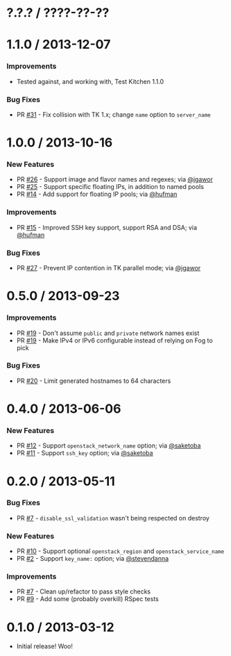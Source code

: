 # ?.?.? / ????-??-??

# 1.1.0 / 2013-12-07

### Improvements

* Tested against, and working with, Test Kitchen 1.1.0

### Bug Fixes

* PR [#31][] - Fix collision with TK 1.x; change `name` option to `server_name`

# 1.0.0 / 2013-10-16

### New Features

* PR [#26][] - Support image and flavor names and regexes; via [@jgawor][]
* PR [#25][] - Support specific floating IPs, in addition to named pools
* PR [#14][] - Add support for floating IP pools; via [@hufman][]

### Improvements

* PR [#15][] - Improved SSH key support, support RSA and DSA; via [@hufman][]

### Bug Fixes

* PR [#27][] - Prevent IP contention in TK parallel mode; via [@jgawor][]

# 0.5.0 / 2013-09-23

### Improvements

* PR [#19][] - Don't assume `public` and `private` network names exist
* PR [#19][] - Make IPv4 or IPv6 configurable instead of relying on Fog to pick

### Bug Fixes

* PR [#20][] - Limit generated hostnames to 64 characters

# 0.4.0 / 2013-06-06

### New Features

* PR [#12][] - Support `openstack_network_name` option; via [@saketoba][]
* PR [#11][] - Support `ssh_key` option; via [@saketoba][]

# 0.2.0 / 2013-05-11

### Bug Fixes

* PR [#7][] - `disable_ssl_validation` wasn't being respected on destroy

### New Features

* PR [#10][] - Support optional `openstack_region` and `openstack_service_name`
* PR [#2][] - Support `key_name:` option; via [@stevendanna][]

### Improvements

* PR [#7][] - Clean up/refactor to pass style checks
* PR [#9][] - Add some (probably overkill) RSpec tests

# 0.1.0 / 2013-03-12

* Initial release! Woo!

[#31]: https://github.com/RoboticCheese/kitchen-openstack/pull/31
[#27]: https://github.com/RoboticCheese/kitchen-openstack/pull/27
[#26]: https://github.com/RoboticCheese/kitchen-openstack/pull/26
[#25]: https://github.com/RoboticCheese/kitchen-openstack/pull/25
[#20]: https://github.com/RoboticCheese/kitchen-openstack/pull/20
[#19]: https://github.com/RoboticCheese/kitchen-openstack/pull/19
[#15]: https://github.com/RoboticCheese/kitchen-openstack/pull/15
[#14]: https://github.com/RoboticCheese/kitchen-openstack/pull/14
[#12]: https://github.com/RoboticCheese/kitchen-openstack/pull/12
[#11]: https://github.com/RoboticCheese/kitchen-openstack/pull/11
[#10]: https://github.com/RoboticCheese/kitchen-openstack/pull/10
[#9]: https://github.com/RoboticCheese/kitchen-openstack/pull/9
[#7]: https://github.com/RoboticCheese/kitchen-openstack/pull/7
[#2]: https://github.com/RoboticCheese/kitchen-openstack/pull/2

[@jgawor]: https://github.com/jgawor
[@hufman]: https://github.com/hufman
[@saketoba]: https://github.com/saketoba
[@stevendanna]: https://github.com/stevendanna
